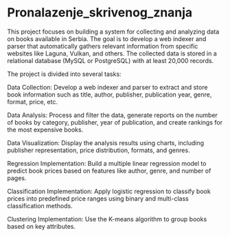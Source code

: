# Pronalazenje_skrivenog_znanja
This project focuses on building a system for collecting and analyzing data on books available in Serbia. The goal is to develop a web indexer and parser that automatically gathers relevant information from specific websites like Laguna, Vulkan, and others. The collected data is stored in a relational database (MySQL or PostgreSQL) with at least 20,000 records.

The project is divided into several tasks:

Data Collection: Develop a web indexer and parser to extract and store book information such as title, author, publisher, publication year, genre, format, price, etc.

Data Analysis: Process and filter the data, generate reports on the number of books by category, publisher, year of publication, and create rankings for the most expensive books.

Data Visualization: Display the analysis results using charts, including publisher representation, price distribution, formats, and genres.

Regression Implementation: Build a multiple linear regression model to predict book prices based on features like author, genre, and number of pages.

Classification Implementation: Apply logistic regression to classify book prices into predefined price ranges using binary and multi-class classification methods.

Clustering Implementation: Use the K-means algorithm to group books based on key attributes.
